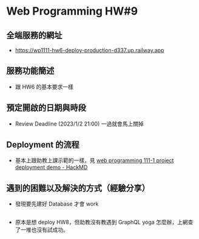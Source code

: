 # Web Programming HW#9

## 全端服務的網址

- https://wp1111-hw6-deploy-production-d337.up.railway.app

## 服務功能簡述

- 跟 HW6 的基本要求一樣

## 預定開啟的日期與時段

- Review Deadline (2023/1/2 21:00) 一過就會馬上關掉

## Deployment 的流程

- 基本上跟助教上課示範的一樣，見 [web programming 111-1 project deployment demo - HackMD](https://hackmd.io/@madmaxie/SJGCUr8Oo)

## 遇到的困難以及解決的方式（經驗分享）

- 發現要先建好 Database 才會 work

<img title="" src="file:///Users/tmy/Desktop/wp1111/hw9/figures/database.png" alt="">

- 原本是想 deploy HW8，但助教沒有教遇到 GraphQL yoga 怎麼辦，上網查了一堆也沒有試成功。
